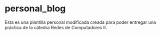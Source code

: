 ﻿# personal_blog

Esta es una plantilla personal modificada creada para poder entregar una práctica de la cátedra Redes de Computadores II.
